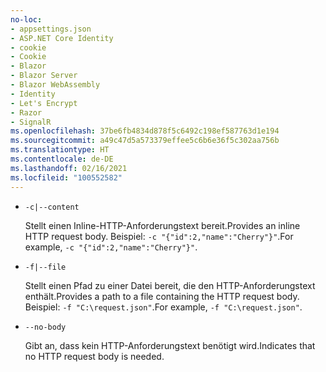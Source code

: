 ```yaml
---
no-loc:
- appsettings.json
- ASP.NET Core Identity
- cookie
- Cookie
- Blazor
- Blazor Server
- Blazor WebAssembly
- Identity
- Let's Encrypt
- Razor
- SignalR
ms.openlocfilehash: 37be6fb4834d878f5c6492c198ef587763d1e194
ms.sourcegitcommit: a49c47d5a573379effee5c6b6e36f5c302aa756b
ms.translationtype: HT
ms.contentlocale: de-DE
ms.lasthandoff: 02/16/2021
ms.locfileid: "100552582"
---
```

* `-c|--content`

  <span data-ttu-id="2f59f-101">Stellt einen Inline-HTTP-Anforderungstext bereit.</span><span class="sxs-lookup"><span data-stu-id="2f59f-101">Provides an inline HTTP request body.</span></span> <span data-ttu-id="2f59f-102">Beispiel: `-c "{"id":2,"name":"Cherry"}"`.</span><span class="sxs-lookup"><span data-stu-id="2f59f-102">For example, `-c "{"id":2,"name":"Cherry"}"`.</span></span>

* `-f|--file`

  <span data-ttu-id="2f59f-103">Stellt einen Pfad zu einer Datei bereit, die den HTTP-Anforderungstext enthält.</span><span class="sxs-lookup"><span data-stu-id="2f59f-103">Provides a path to a file containing the HTTP request body.</span></span> <span data-ttu-id="2f59f-104">Beispiel: `-f "C:\request.json"`.</span><span class="sxs-lookup"><span data-stu-id="2f59f-104">For example, `-f "C:\request.json"`.</span></span>

* `--no-body`

  <span data-ttu-id="2f59f-105">Gibt an, dass kein HTTP-Anforderungstext benötigt wird.</span><span class="sxs-lookup"><span data-stu-id="2f59f-105">Indicates that no HTTP request body is needed.</span></span>
